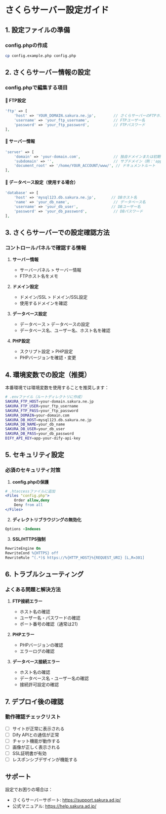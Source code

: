 # さくらサーバー設定ガイド

## 1. 設定ファイルの準備

### config.phpの作成
```bash
cp config.example.php config.php
```

## 2. さくらサーバー情報の設定

### config.phpで編集する項目

#### 🌸 FTP設定
```php
'ftp' => [
    'host' => 'YOUR_DOMAIN.sakura.ne.jp',        // さくらサーバーのFTPホスト
    'username' => 'your_ftp_username',           // FTPユーザー名
    'password' => 'your_ftp_password',           // FTPパスワード
],
```

#### 🌸 サーバー情報
```php
'server' => [
    'domain' => 'your-domain.com',               // 独自ドメインまたは初期ドメイン
    'subdomain' => '',                           // サブドメイン（例：'app'）
    'document_root' => '/home/YOUR_ACCOUNT/www/', // ドキュメントルート
],
```

#### 🌸 データベース設定（使用する場合）
```php
'database' => [
    'host' => 'mysql123.db.sakura.ne.jp',       // DBホスト名
    'name' => 'your_db_name',                    // データベース名
    'username' => 'your_db_user',               // DBユーザー名
    'password' => 'your_db_password',            // DBパスワード
],
```

## 3. さくらサーバーでの設定確認方法

### コントロールパネルで確認する情報

1. **サーバー情報**
   - サーバーパネル > サーバー情報
   - FTPホスト名をメモ

2. **ドメイン設定**
   - ドメイン/SSL > ドメイン/SSL設定
   - 使用するドメインを確認

3. **データベース設定**
   - データベース > データベースの設定
   - データベース名、ユーザー名、ホスト名を確認

4. **PHP設定**
   - スクリプト設定 > PHP設定
   - PHPバージョンを確認・変更

## 4. 環境変数での設定（推奨）

本番環境では環境変数を使用することを推奨します：

```bash
# .envファイル（ルートディレクトリに作成）
SAKURA_FTP_HOST=your-domain.sakura.ne.jp
SAKURA_FTP_USER=your_ftp_username
SAKURA_FTP_PASS=your_ftp_password
SAKURA_DOMAIN=your-domain.com
SAKURA_DB_HOST=mysql123.db.sakura.ne.jp
SAKURA_DB_NAME=your_db_name
SAKURA_DB_USER=your_db_user
SAKURA_DB_PASS=your_db_password
DIFY_API_KEY=app-your-dify-api-key
```

## 5. セキュリティ設定

### 必須のセキュリティ対策

1. **config.phpの保護**
```apache
# .htaccessファイルに追加
<Files "config.php">
    Order allow,deny
    Deny from all
</Files>
```

2. **ディレクトリブラウジングの無効化**
```apache
Options -Indexes
```

3. **SSL/HTTPS強制**
```apache
RewriteEngine On
RewriteCond %{HTTPS} off
RewriteRule ^(.*)$ https://%{HTTP_HOST}%{REQUEST_URI} [L,R=301]
```

## 6. トラブルシューティング

### よくある問題と解決方法

1. **FTP接続エラー**
   - ホスト名の確認
   - ユーザー名・パスワードの確認
   - ポート番号の確認（通常は21）

2. **PHPエラー**
   - PHPバージョンの確認
   - エラーログの確認

3. **データベース接続エラー**
   - ホスト名の確認
   - データベース名・ユーザー名の確認
   - 接続許可設定の確認

## 7. デプロイ後の確認

### 動作確認チェックリスト

- [ ] サイトが正常に表示される
- [ ] Dify APIとの通信が正常
- [ ] チャット機能が動作する
- [ ] 画像が正しく表示される
- [ ] SSL証明書が有効
- [ ] レスポンシブデザインが機能する

## サポート

設定でお困りの場合は：
- さくらサーバーサポート: https://support.sakura.ad.jp/
- 公式マニュアル: https://help.sakura.ad.jp/
